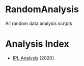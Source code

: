 # RandomAnalysis
All random data analysis scripts

# Analysis Index
* [IPL Analysis](../main/scripts2020/ipl.py) [2020]
